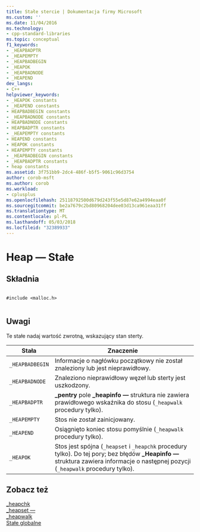 ```yaml
---
title: Stałe stercie | Dokumentacja firmy Microsoft
ms.custom: ''
ms.date: 11/04/2016
ms.technology:
- cpp-standard-libraries
ms.topic: conceptual
f1_keywords:
- _HEAPBADPTR
- _HEAPEMPTY
- _HEAPBADBEGIN
- _HEAPOK
- _HEAPBADNODE
- _HEAPEND
dev_langs:
- C++
helpviewer_keywords:
- _HEAPOK constants
- _HEAPEND constants
- HEAPBADBEGIN constants
- _HEAPBADNODE constants
- HEAPBADNODE constants
- HEAPBADPTR constants
- _HEAPEMPTY constants
- HEAPEND constants
- HEAPOK constants
- HEAPEMPTY constants
- _HEAPBADBEGIN constants
- _HEAPBADPTR constants
- heap constants
ms.assetid: 3f751bb9-2dc4-486f-b5f5-9061c96d3754
author: corob-msft
ms.author: corob
ms.workload:
- cplusplus
ms.openlocfilehash: 25118792500d679d243f55e5d87e62a4994eaa0f
ms.sourcegitcommit: be2a7679c2bd80968204dee03d13ca961eaa31ff
ms.translationtype: MT
ms.contentlocale: pl-PL
ms.lasthandoff: 05/03/2018
ms.locfileid: "32389933"
---
```

# <a name="heap-constants"></a>Heap — Stałe
## <a name="syntax"></a>Składnia  
  
```  
  
#include <malloc.h>  
  
```  
  
## <a name="remarks"></a>Uwagi  
 Te stałe nadaj wartość zwrotną, wskazujący stan sterty.  
  
|Stała|Znaczenie|  
|--------------|-------------|  
|`_HEAPBADBEGIN`|Informacje o nagłówku początkowy nie został znaleziony lub jest nieprawidłowy.|  
|`_HEAPBADNODE`|Znaleziono nieprawidłowy węzeł lub sterty jest uszkodzony.|  
|`_HEAPBADPTR`|**_pentry** pole **_heapinfo —** struktura nie zawiera prawidłowego wskaźnika do stosu (`_heapwalk` procedury tylko).|  
|`_HEAPEMPTY`|Stos nie został zainicjowany.|  
|`_HEAPEND`|Osiągnięto koniec stosu pomyślnie (`_heapwalk` procedury tylko).|  
|`_HEAPOK`|Stos jest spójna (`_heapset` i `_heapchk` procedury tylko). Do tej pory; bez błędów **_Heapinfo —** struktura zawiera informacje o następnej pozycji (`_heapwalk` procedury tylko).|  
  
## <a name="see-also"></a>Zobacz też  
 [_heapchk](../c-runtime-library/reference/heapchk.md)   
 [_heapset —](../c-runtime-library/heapset.md)   
 [_heapwalk](../c-runtime-library/reference/heapwalk.md)   
 [Stałe globalne](../c-runtime-library/global-constants.md)